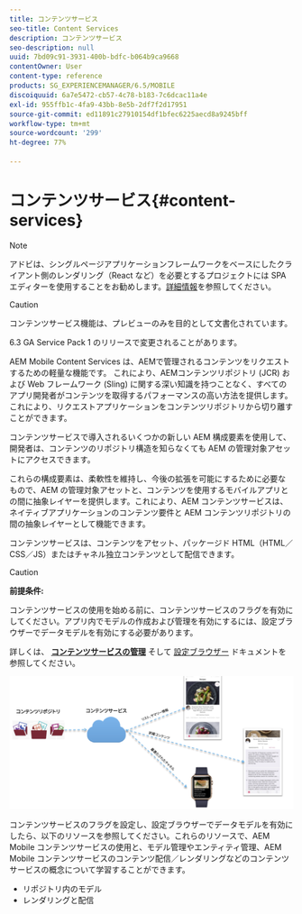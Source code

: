 ```yaml
---
title: コンテンツサービス
seo-title: Content Services
description: コンテンツサービス
seo-description: null
uuid: 7bd09c91-3931-400b-bdfc-b064b9ca9668
contentOwner: User
content-type: reference
products: SG_EXPERIENCEMANAGER/6.5/MOBILE
discoiquuid: 6a7e5472-cb57-4c78-b183-7c6dcac11a4e
exl-id: 955ffb1c-4fa9-43bb-8e5b-2df7f2d17951
source-git-commit: ed11891c27910154df1bfec6225aecd8a9245bff
workflow-type: tm+mt
source-wordcount: '299'
ht-degree: 77%

---
```


# コンテンツサービス{#content-services}

>[!NOTE]
>
>アドビは、シングルページアプリケーションフレームワークをベースにしたクライアント側のレンダリング（React など）を必要とするプロジェクトには SPA エディターを使用することをお勧めします。[詳細情報](/help/sites-developing/spa-overview.md)を参照してください。

>[!CAUTION]
>
>コンテンツサービス機能は、プレビューのみを目的として文書化されています。
>
>6.3 GA Service Pack 1 のリリースで変更されることがあります。

AEM Mobile Content Services は、AEMで管理されるコンテンツをリクエストするための軽量な機能です。 これにより、AEMコンテンツリポジトリ (JCR) および Web フレームワーク (Sling) に関する深い知識を持つことなく、すべてのアプリ開発者がコンテンツを取得するパフォーマンスの高い方法を提供します。 これにより、リクエストアプリケーションをコンテンツリポジトリから切り離すことができます。

コンテンツサービスで導入されるいくつかの新しい AEM 構成要素を使用して、開発者は、コンテンツのリポジトリ構造を知らなくても AEM の管理対象アセットにアクセスできます。

これらの構成要素は、柔軟性を維持し、今後の拡張を可能にするために必要なもので、AEM の管理対象アセットと、コンテンツを使用するモバイルアプリとの間に抽象レイヤーを提供します。これにより、AEM コンテンツサービスは、ネイティブアプリケーションのコンテンツ要件と AEM コンテンツリポジトリの間の抽象レイヤーとして機能できます。

コンテンツサービスは、コンテンツをアセット、パッケージド HTML（HTML／CSS／JS）またはチャネル独立コンテンツとして配信できます。

>[!CAUTION]
>
>**前提条件:**
>
>コンテンツサービスの使用を始める前に、コンテンツサービスのフラグを有効にしてください。アプリ内でモデルの作成および管理を有効にするには、設定ブラウザーでデータモデルを有効にする必要があります。
>
>詳しくは、 **[コンテンツサービスの管理](/help/mobile/developing-content-services.md)** そして [設定ブラウザー](/help/sites-administering/configurations.md) ドキュメントを参照してください。

![chlimage_1-143](assets/chlimage_1-143.png)

コンテンツサービスのフラグを設定し、設定ブラウザーでデータモデルを有効にしたら、以下のリソースを参照してください。これらのリソースで、AEM Mobile コンテンツサービスの使用と、モデル管理やエンティティ管理、AEM Mobile コンテンツサービスのコンテンツ配信／レンダリングなどのコンテンツサービスの概念について学習することができます。

* リポジトリ内のモデル
* レンダリングと配信
